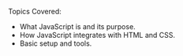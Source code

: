 Topics Covered:

- What JavaScript is and its purpose.
- How JavaScript integrates with HTML and CSS.
- Basic setup and tools.
